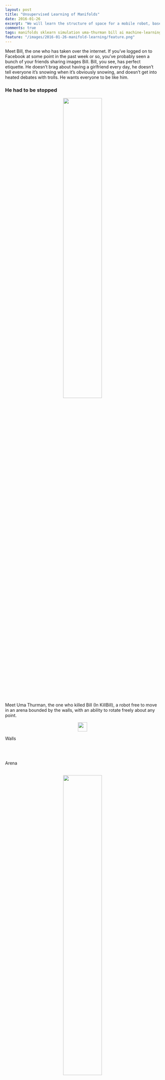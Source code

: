 ```yaml
---
layout: post
title: "Unsupervised Learning of Manifolds"
date: 2016-01-26
excerpt: "We will learn the structure of space for a mobile robot, based on observations (i.e. images from the robot's camera) and nothing else.  We will be using the isomap algorithm to discover the lower dimensional manifold embedded in the hyper dimensional space of the image pixels generated by the image simulator."
comments: true
tags: manifolds sklearn simulation uma-thurman bill ai machine-learning
feature: "/images/2016-01-26-manifold-learning/feature.png"
---
```




<p>
Meet Bill, the one who has taken over the internet. If you’ve logged on to Facebook at some point in the past week or so, you’ve probably seen a bunch of your friends sharing images Bill. Bill, you see, has perfect etiquette. He doesn’t brag about having a girlfriend every day, he doesn’t tell everyone it’s snowing when it’s obviously snowing, and doesn’t get into heated debates with trolls. He wants everyone to be like him.
</p>
<h3>He had to be stopped
</h3>

<center>
    <img src="{{ site.url }}/images/2016-01-26-manifold-learning/img/bill.jpg" style="width:50%" />
</center>

<p>
Meet Uma Thurman, the one who killed Bill (In KillBill), a robot free to move in an arena bounded by the walls, with an ability to rotate freely about any point.
</p>
<center>
    <img src="{{ site.url }}/images/2016-01-26-manifold-learning/img/robot.png" style="width:30px"/>
</center>



<p>Walls</p>
<br>
<img src="{{ site.url }}/images/2016-01-26-manifold-learning/img/color.png" width="200px" height="15px">
<img src="{{ site.url }}/images/2016-01-26-manifold-learning/img/texture.png" width="200px" height="15px">


<p>Arena</p>
<br>
<center>
    <img src="{{ site.url }}/images/2016-01-26-manifold-learning/img/arena.png" style="width:50%" />
</center>


<p>
Uma Thurman is in a square shaped arena with walls having a color gradient or just plain color have been used. The field of view of the robot's camera is 120 degrees. The robot can move anywhere in 'x' and 'y' directions within the arena and rotate about its own axis. The size of the robot itself has been accounted for (by keeping sufficient distance from the walls of the arena).
</p>
<p>
Now we are able to generate images of what Uma Thurman <i>see's</i>.
The images are of size 600x30 RGB. So a given image can be parameterized in 600x30x3 coordinates. An entire rotation about a single point is done in 500 steps( As we'll see taking large number of images doesn't make any significant changes except for consuming more compuation power of the machine.
<br>
We then find the hidden manifold  in the data with the help of the Isomap Algorithm, (a processor hungry beast). The implementation of the manifold isomap algorithm is present in the python scikit libraries and is capable of generating coordinates in the reduced space of the hyper space.
</p>
<pre>
NOTE: The lower dimensional coordinates have no physical significance in this case.
The coordinates are just parameters to represent the images in a lower dimensional space.
By looking at the manifold generated by these lower dimensional coordinates, we are able to infer something about the actual motion of the object.
</pre>

<!-- /container -->



<h2>Rotation about a single Point in arena</h2>

<p>Uma was at (0,0) and then performed a complete rotation about the point.</p>


<div class="row">
    <div class="col-md-4">
    <img src="{{ site.url }}/images/2016-01-26-manifold-learning/img/Plot_0_0_XY.png"  />
    </div>
    <div class="col-md-4">
    <img src="{{ site.url }}/images/2016-01-26-manifold-learning/img/Plot_0_0_YZ.png"  />
    </div>
</div>
<div class="row">
    <div class="col-md-4">
    <img src="{{ site.url }}/images/2016-01-26-manifold-learning/img/Plot_0_0_ZX.png"  />
    </div>
    <div class="col-md-4">
    <img src="{{ site.url }}/images/2016-01-26-manifold-learning/img/Plot_0_0_All.png"  />
    </div>
</div>




<p>
The first three images are of projections of the 3 dimensional manifold onto 2 dimensional planes. The last one is the manifold itself.
</p>

+ The first thing that we notice is that the manifold is closed, which gives us an idea that the way the images taken must be repetetive that is the first and last images might be the same, (Which is actual the case)

+ The plot of the first 2 Dimensional Manifold (The first plot) is a circle sugeesting the circular characteristics of data (# The rotation of the robot)

<p>This is the plot for reconstruction error for various number of components in lower dimensional space</p>
<center>
    <img src="{{ site.url }}/images/2016-01-26-manifold-learning/img/rec_error_1p.png" style="width:50%" />
</center>

<p>This suggests that there are only 2 parameters that govern Uma when it rotates about a single point, (An intuition tells that they are x,y)</p>




<h2>3 Points in space</h2>
<p>
Uma Thurman now decided to sit on 3 points and see around, his manifold was similiar but with some weird projections
</p>



<center>
    <img src="{{ site.url }}/images/2016-01-26-manifold-learning/img/3points-test2.png" style="width:80%" />
</center>



<p> Uma got a bit high and decided to take smaller images of width 1px LOL! and this is what it got, it went mad and decided to take images only at 30px width</p>
<p>Although she later deduced that those 3 orthogonal circles in the lower dimensional manifold were representing the 3 points of his choice</p>


<center>
    <img src="{{ site.url }}/images/2016-01-26-manifold-learning/img/3points-test.png" style="width:80%" />
</center>
<p>Till date, Uma is unable to comprehend what it is, that image height did to him, she made a guess that the repetetive pattern in the hyper dimensional coordinates, which she generated by just tailing the rows, which lead to loss of 2 dimensional structuring of image is the culprit</p>



<p>This is the plot for reconstruction error for various number of components in lower dimensional space</p>
<center>
    <img src="{{ site.url }}/images/2016-01-26-manifold-learning/img/rec_error_3p.png" style="width:50%" />
</center><p>The older intuiton that x,ywere the parameters when the robot rotates fully is still valid, as the data set is now generated over 3 points, i,e. 6 independent coordinates. This is supported by the reconstruction error plot for 4 distinct points in arena</p>
<center>
    <img src="{{ site.url }}/images/2016-01-26-manifold-learning/img/rec_error_4p.png" style="width:50%" />
</center>
<p>Clearly for 4 points 7-8 dimensions are able to reduce error</p>






<h2>A Random Walk in the arena</h2>
<p>
Now Uma Thurman decided to hop to random points in space, look in some direction and click a picture. This also generated the same type of characteristics as was happeneing in the single point rotation case
</p>


<center>
    <img src="{{ site.url }}/images/2016-01-26-manifold-learning/img/random_walk.png" style="width:75%" />
</center>
<p>
All was well and good, she thought let me hop to 100 random locations and look in all direction (take 100 pictures each time) and deduce something, the result was that she could still see that chair structure with a very stron response.
</p>

<center>
    <img src="{{ site.url }}/images/2016-01-26-manifold-learning/img/random_walk2.png" style="width:75%" />
</center>

<p>Reconstruction error for random walk</p>
<center>
    <img src="{{ site.url }}/images/2016-01-26-manifold-learning/img/rec_error_rnd.png" style="width:50%" />
</center>
<p>The prescence of only two parameters in a total random walk baffeled Uma, this might be because in random walk neighther x nor y nor theta decide the motions, it is the constrained space of the arena that decided how she would move. So may be these two parameters represent the box in which the robot is able to move. By doing this for a really large number of times, she will discover the coordinate system that determines the arena.</p>





<h2>Restimation Error</h2>
<p>
Uma tried to estimate a points orignal coordinates from the coordinates she found in the reduced space. She did this by finding the k nearest neighbours of this point in the Reduced Space and took the mean coordinates of the k neighbours in arena space. These can be generated using the code (refer Coloured Walls/Part3/error.py)
</p>
<p>
She then estimated by how much she was off from the original point and did this for several iteration and found that on an average she was off by 119.69716 units in coodinate and 124.164036883 in theta (she was sceptic about his computation of mean error in theta, as she didn't loop back values after 360)
</p>



<h2>Meet Uma</h2>
<center>
    <img src="{{ site.url }}/images/2016-01-26-manifold-learning/img/uma.jpg" style="width:50%" />
</center>


<div class="col-lg-12">
<h2>
Questions!
</h2>
<ul>
<li>
<h3>Is it necessary to have gradient or texture on the walls?</h3>
<p>
If the walls had no contrasting features, all images would be identical. So All images lie on same point, in the lower dimensional manifold space, which wouldn't make any sense.
</p>
</li>
<li>
<h3>What happens if instead of theta we had one more linear coordinate?</h3>
<p>
We expect a 3D manifold unlike the 2d manifold we generated in our case. That must be interesting!
</p>
</li>
<li>
<h3>What might be the limitations of such an approach in space discovery?</h3>
<p>
Memory and Computation power!
</p>
<p>
Isomap performs calculations on matrices of order n^k in order n^k times, though polynomial, the datasets involved are real large.
</p>
</li>
</ul>
<center>
<h2> Fork the code </h2>

<a href="https://github.com/ManikantaReddyD/Unsupervised-Learning-Manifolds" target="_blank"><i class="fa fa-3x fa-github"></i></a>
</center>